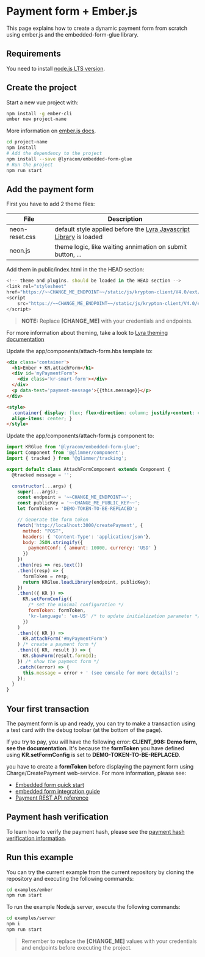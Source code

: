 # Payment form + Ember.js

This page explains how to create a dynamic payment form from scratch using
ember.js and the embedded-form-glue library.

## Requirements

You need to install [node.js LTS version](https://nodejs.org/en/).

## Create the project

Start a new vue project with:

```bash
npm install -g ember-cli
ember new project-name
```

More information on [ember.js docs](https://guides.emberjs.com/release/getting-started/quick-start/).

```bash
cd project-name
npm install
# Add the dependency to the project
npm install --save @lyracom/embedded-form-glue
# Run the project
npm run start
```

## Add the payment form

First you have to add 2 theme files:

| File              | Description                                                                   |
| ----------------- | ----------------------------------------------------------------------------- |
| neon-reset.css    | default style applied before the [Lyra Javascript Library][js link] is loaded |
| neon.js           | theme logic, like waiting annimation on submit button, ...                    |

Add them in public/index.html in the the HEAD section:

```javascript
<!-- theme and plugins. should be loaded in the HEAD section -->
<link rel="stylesheet"
href="https://~~CHANGE_ME_ENDPOINT~~/static/js/krypton-client/V4.0/ext/neon-reset.css">
<script
    src="https://~~CHANGE_ME_ENDPOINT~~/static/js/krypton-client/V4.0/ext/neon.js">
</script>
```

> **NOTE:** Replace **[CHANGE_ME]** with your credentials and endpoints.

For more information about theming, take a look to [Lyra theming documentation][js themes]

Update the app/components/attach-form.hbs template to:

```html
<div class='container'>
  <h1>Ember + KR.attachForm</h1>
  <div id='myPaymentForm'>
    <div class='kr-smart-form'></div>
  </div>
  <p data-test='payment-message'>{{this.message}}</p>
</div>

<style>
  .container{ display: flex; flex-direction: column; justify-content: center;
  align-items: center; }
</style>
```

Update the app/components/attach-form.js component to:

```javascript
import KRGlue from '@lyracom/embedded-form-glue';
import Component from '@glimmer/component';
import { tracked } from '@glimmer/tracking';

export default class AttachFormComponent extends Component {
  @tracked message = '';

  constructor(...args) {
    super(...args);
    const endpoint = '~~CHANGE_ME_ENDPOINT~~';
    const publicKey = '~~CHANGE_ME_PUBLIC_KEY~~';
    let formToken = 'DEMO-TOKEN-TO-BE-REPLACED';

    // Generate the form token
    fetch('http://localhost:3000/createPayment', {
      method: "POST",
      headers: { 'Content-Type': 'application/json'},
      body: JSON.stringify({
        paymentConf: { amount: 10000, currency: 'USD' }
      })
    })
    .then(res => res.text())
    .then((resp) => {
      formToken = resp;
      return KRGlue.loadLibrary(endpoint, publicKey);
    })
    .then(({ KR }) =>
      KR.setFormConfig({
        /* set the minimal configuration */
        formToken: formToken,
        'kr-language': 'en-US' /* to update initialization parameter */,
      })
    )
    .then(({ KR }) =>
      KR.attachForm('#myPaymentForm')
    ) /* create a payment form */
    .then(({ KR, result }) => {
      KR.showForm(result.formId);
    }) /* show the payment form */
    .catch((error) => {
      this.message = error + ' (see console for more details)';
    });
  }
}
```

## Your first transaction

The payment form is up and ready, you can try to make a transaction using
a test card with the debug toolbar (at the bottom of the page).

If you try to pay, you will have the following error: **CLIENT_998: Demo form, see the documentation**.
It's because the **formToken** you have defined using **KR.setFormConfig** is set to **DEMO-TOKEN-TO-BE-REPLACED**.

you have to create a **formToken** before displaying the payment form using Charge/CreatePayment web-service.
For more information, please see:

- [Embedded form quick start][js quick start]
- [embedded form integration guide][js integration guide]
- [Payment REST API reference][rest api]


## Payment hash verification

To learn how to verify the payment hash, please see the [payment hash verification information](../server/README.md).

## Run this example

You can try the current example from the current repository by cloning the repository and executing the following commands:

```bash
cd examples/ember
npm run start
```

To run the example Node.js server, execute the following commands:

```bash
cd examples/server
npm i
npm run start
```

> Remember to replace the **[CHANGE_ME]** values with your credentials and endpoints before executing the project.

[js link]: https://lyra.com/fr/doc/rest/V4.0/javascript
[js themes]: https://lyra.com/fr/doc/rest/V4.0/javascript/features/themes.html
[js quick start]: https://lyra.com/fr/doc/rest/V4.0/javascript/quick_start_js.html
[js integration guide]: https://lyra.com/fr/doc/rest/V4.0/javascript/guide/start.html
[rest api]: https://lyra.com/fr/doc/rest/V4.0/api/reference.html

